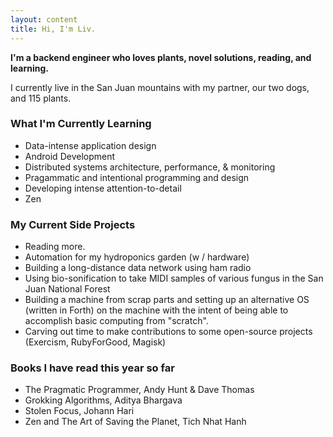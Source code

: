```yaml
---
layout: content
title: Hi, I'm Liv.
---
```


**I'm a backend engineer who loves plants, novel solutions, reading, and learning.**

I currently live in the San Juan mountains with my partner, our two dogs, and 115 plants.


### What I'm Currently Learning

-  Data-intense application design
-  Android Development
-  Distributed systems architecture, performance, & monitoring
-  Pragammatic and intentional programming and design
-  Developing intense attention-to-detail
-  Zen

### My Current Side Projects

-  Reading more.
-  Automation for my hydroponics garden (w / hardware)
-  Building a long-distance data network using ham radio
-  Using bio-sonification to take MIDI samples of various fungus in the San Juan National Forest
-  Building a machine from scrap parts and setting up an alternative OS (written in Forth) on the machine with the intent of being able to accomplish basic computing from "scratch". 
-  Carving out time to make contributions to some open-source projects (Exercism, RubyForGood, Magisk)

### Books I have read this year so far
-  The Pragmatic Programmer, Andy Hunt & Dave Thomas
-  Grokking Algorithms, Aditya Bhargava
-  Stolen Focus, Johann Hari
-  Zen and The Art of Saving the Planet, Tich Nhat Hanh